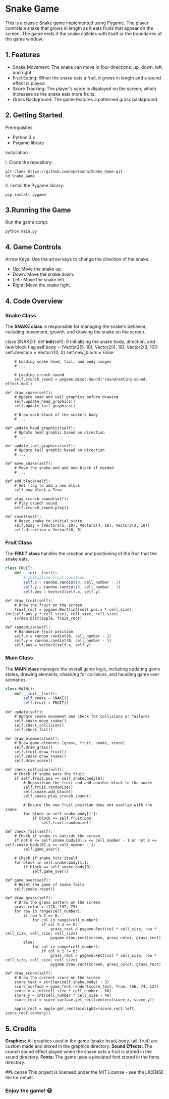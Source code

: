 # Snake Game

This is a classic Snake game implemented using Pygame. The player controls a snake that grows in length as it eats fruits that appear on the screen. The game ends if the snake collides with itself or the boundaries of the game window.

## 1. Features
* Snake Movement: The snake can move in four directions: up, down, left, and right.
* Fruit Eating: When the snake eats a fruit, it grows in length and a sound effect is played.
* Score Tracking: The player's score is displayed on the screen, which increases as the snake eats more fruits.
* Grass Background: The game features a patterned grass background.

## 2. Getting Started
Prerequisites

* Python 3.x
* Pygame library 

Installation

I. Clone the repository:

```
git clone https://github.com/vpersona/Snake_Game.git
cd Snake_Game
```
II. Install the Pygame library:

```
pip install pygame
```

## 3.Running the Game
Run the game script:
```
python main.py
```

## 4. Game Controls
Arrow Keys: Use the arrow keys to change the direction of the snake.
* Up: Move the snake up.
* Down: Move the snake down.
* Left: Move the snake left.
* Right: Move the snake right.

## 4. Code Overview
### Snake Class 

The **SNAKE class** is responsible for managing the snake's behavior, including movement, growth, and drawing the snake on the screen.

class SNAKE():
    def __init__(self):
        # Initializing the snake body, direction, and new block flag
        self.body = [Vector2(5, 10), Vector2(4, 10), Vector2(3, 10)]
        self.direction = Vector2(0, 0)
        self.new_block = False

        # Loading snake head, tail, and body images
        # ...

        # Loading crunch sound
        self.crunch_sound = pygame.mixer.Sound('sound/eating-sound-effect.mp3')

    def draw_snake(self):
        # Update head and tail graphics before drawing
        self.update_head_graphics()
        self.update_tail_graphics()

        # Draw each block of the snake's body
        # ...

    def update_head_graphics(self):
        # Update head graphic based on direction
        # ...

    def update_tail_graphics(self):
        # Update tail graphic based on direction
        # ...

    def move_snake(self):
        # Move the snake and add new block if needed
        # ...

    def add_block(self):
        # Set flag to add a new block
        self.new_block = True

    def play_crunch_sound(self):
        # Play crunch sound
        self.crunch_sound.play()
    
    def reset(self):
        # Reset snake to initial state
        self.body = [Vector2(5, 10), Vector2(4, 10), Vector2(3, 10)]
        self.direction = Vector2(0, 0)
### Fruit Class
The **FRUIT class** handles the creation and positioning of the fruit that the snake eats.

```python
class FRUIT:
    def __init__(self):
        # Initialize fruit position
        self.x = random.randint(0, cell_number - 1)
        self.y = random.randint(0, cell_number - 1)
        self.pos = Vector2(self.x, self.y)
```
    def draw_fruit(self):
        # Draw the fruit on the screen
        fruit_rect = pygame.Rect(int(self.pos.x * cell_size), int(self.pos.y * cell_size), cell_size, cell_size)
        screen.blit(apple, fruit_rect)
        
    def randomize(self):
        # Randomize fruit position
        self.x = random.randint(0, cell_number - 1)
        self.y = random.randint(0, cell_number - 1)
        self.pos = Vector2(self.x, self.y)

### Main Class
The **MAIN class** manages the overall game logic, including updating game states, drawing elements, checking for collisions, and handling game over scenarios.

```python
class MAIN():
    def __init__(self):
        self.snake = SNAKE()
        self.fruit = FRUIT()
```
    def update(self):
        # Update snake movement and check for collisions or failures
        self.snake.move_snake()
        self.check_collision()
        self.check_fail()
      
    def draw_elements(self):
        # Draw game elements (grass, fruit, snake, score)
        self.draw_grass()
        self.fruit.draw_fruit()
        self.snake.draw_snake()
        self.draw_score()

    def check_collision(self):
        # Check if snake eats the fruit
        if self.fruit.pos == self.snake.body[0]:
            # Reposition the fruit and add another block to the snake
            self.fruit.randomize()
            self.snake.add_block()
            self.snake.play_crunch_sound()

            # Ensure the new fruit position does not overlap with the snake
            for block in self.snake.body[1:]:
                if block == self.fruit.pos:
                    self.fruit.randomize()

    def check_fail(self):
        # Check if snake is outside the screen
        if not 0 <= self.snake.body[0].x <= cell_number - 1 or not 0 <= self.snake.body[0].y <= cell_number - 1:
            self.game_over()
      
        # Check if snake hits itself
        for block in self.snake.body[1:]:
            if block == self.snake.body[0]:
                self.game_over()
                
    def game_over(self):
        # Reset the game if snake fails
        self.snake.reset()
    
    def draw_grass(self):
        # Draw the grass pattern on the screen
        grass_color = (128, 197, 75)
        for row in range(cell_number):
            if row % 2 == 0:
                for col in range(cell_number):
                    if col % 2 == 0:
                        grass_rect = pygame.Rect(col * cell_size, row * cell_size, cell_size, cell_size)
                        pygame.draw.rect(screen, grass_color, grass_rect)
            else:
                for col in range(cell_number):
                    if col % 2 != 0:
                        grass_rect = pygame.Rect(col * cell_size, row * cell_size, cell_size, cell_size)
                        pygame.draw.rect(screen, grass_color, grass_rect)

    def draw_score(self):
        # Draw the current score on the screen
        score_text = str(len(self.snake.body) - 3)
        score_surface = game_font.render(score_text, True, (56, 74, 12))
        score_x = int(cell_size * cell_number - 60)
        score_y = int(cell_number * cell_size - 40)
        score_rect = score_surface.get_rect(center=(score_x, score_y))
        
        apple_rect = apple.get_rect(midright=(score_rect.left, score_rect.centery))
## 5. Credits
**Graphics:** All graphics used in the game (snake head, body, tail, fruit) are custom made and stored in the graphics directory.
**Sound Effects:** The crunch sound effect played when the snake eats a fruit is stored in the sound directory.
**Fonts:** The game uses a pixelated font stored in the fonts directory.

##License
This project is licensed under the MIT License - see the LICENSE file for details.

### Enjoy the game! 	:smiley: